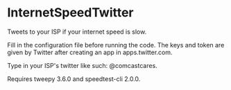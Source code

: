 # InternetSpeedTwitter
Tweets to your ISP if your internet speed is slow.

Fill in the configuration file before running the code.
The keys and token are given by Twitter after creating an app in apps.twitter.com.

Type in your ISP's twitter like such:  @comcastcares.

Requires tweepy 3.6.0 and speedtest-cli 2.0.0.

